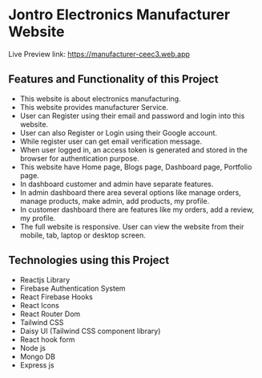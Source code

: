 # Jontro Electronics Manufacturer Website

Live Preview link: https://manufacturer-ceec3.web.app

## Features and Functionality of this Project
 - This website is about electronics manufacturing.
 - This website provides manufacturer Service.
 - User can Register using their email and password and login into this website.
 - User can also Register or Login using their Google account.
 - While register user can get email verification message.
 - When user logged in, an access token is generated and stored in the browser for authentication purpose.
 - This website have Home page, Blogs page, Dashboard page, Portfolio page.
 - In dashboard customer and admin have separate features.
 - In admin dashboard there area several options like manage orders, manage products, make admin, add products, my profile.
 - In customer dashboard there are features like my orders, add a review, my profile.
 - The full website is responsive. User can view the website from their mobile, tab, laptop or desktop screen. 

## Technologies using this Project
 - Reactjs Library
 - Firebase Authentication System
 - React Firebase Hooks
 - React Icons
 - React Router Dom
 - Tailwind CSS
 - Daisy UI (Tailwind CSS component library)
 - React hook form
 - Node js
 - Mongo DB
 - Express js